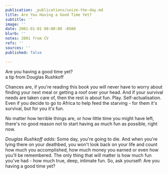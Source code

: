 ```yaml
---
publication: _publications/seize-the-day.md
title: Are You Having a Good Time Yet?
subtitle: ''
image: ''
date: 2001-01-01 00:00:00 -0500
blurb: ''
notes: 2001 from CV
refs: ''
sources: ''
published: false

---
```

Are you having a good time yet?  
a tip from Douglas Rushkoff

Chances are, if you're reading this book you will never have to worry about finding your next meal or getting a roof over your head. And if your survival needs are taken care of, then the rest is about fun. Play. Self-actualisation. Even if you decide to go to Africa to help feed the starving - for them it's survival, but for you it's fun.

No matter how terrible things are, or how little time you might have left, there's no good reason not to start having as much fun as possible, right now.

_Douglas Rushkoff adds_: Some day, you're going to die. And when you're lying there on your deathbed, you won't look back on your life and count how much you accomplished, how much money you earned or even how you'll be remembered. The only thing that will matter is how much fun you've had - how much true, deep, intimate fun. So, ask yourself: Are you having a good time yet?